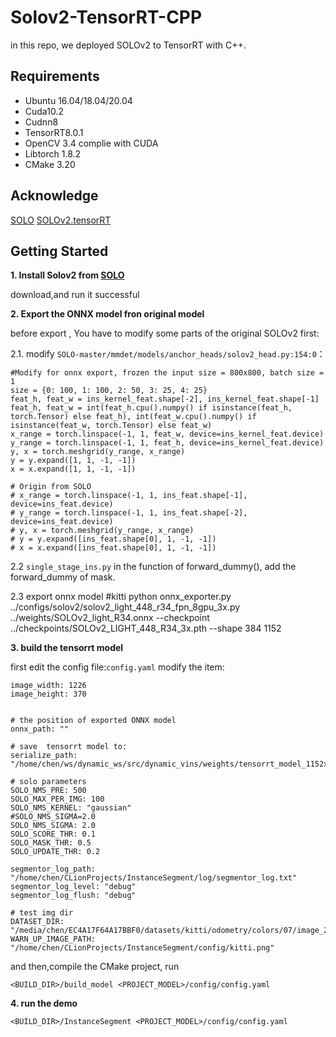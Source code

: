 # Solov2-TensorRT-CPP
in this repo, we  deployed SOLOv2 to TensorRT with C++.

## Requirements
* Ubuntu 16.04/18.04/20.04
* Cuda10.2
* Cudnn8
* TensorRT8.0.1
* OpenCV 3.4 complie with CUDA
* Libtorch 1.8.2
* CMake 3.20

## Acknowledge
[SOLO](https://github.com/wxinlong/solo/)
[SOLOv2.tensorRT](https://github.com/zhangjinsong3/SOLOv2.tensorRT)


## Getting Started

**1. Install Solov2 from [SOLO](https://github.com/wxinlong/solo/)**  


download,and run it successful

**2. Export the ONNX model fron original model**  


before export , You have to modify some parts of the original SOLOv2 first:  

2.1. modify `SOLO-master/mmdet/models/anchor_heads/solov2_head.py:154:0`：
```
#Modify for onnx export, frozen the input size = 800x800, batch size = 1
size = {0: 100, 1: 100, 2: 50, 3: 25, 4: 25}
feat_h, feat_w = ins_kernel_feat.shape[-2], ins_kernel_feat.shape[-1]
feat_h, feat_w = int(feat_h.cpu().numpy() if isinstance(feat_h, torch.Tensor) else feat_h), int(feat_w.cpu().numpy() if isinstance(feat_w, torch.Tensor) else feat_w)
x_range = torch.linspace(-1, 1, feat_w, device=ins_kernel_feat.device)
y_range = torch.linspace(-1, 1, feat_h, device=ins_kernel_feat.device)
y, x = torch.meshgrid(y_range, x_range)
y = y.expand([1, 1, -1, -1])
x = x.expand([1, 1, -1, -1])

# Origin from SOLO
# x_range = torch.linspace(-1, 1, ins_feat.shape[-1], device=ins_feat.device)
# y_range = torch.linspace(-1, 1, ins_feat.shape[-2], device=ins_feat.device)
# y, x = torch.meshgrid(y_range, x_range)
# y = y.expand([ins_feat.shape[0], 1, -1, -1])
# x = x.expand([ins_feat.shape[0], 1, -1, -1])
```

2.2 `single_stage_ins.py`
in the function of forward_dummy(), add the forward_dummy of mask.

2.3 export onnx model
#kitti
python onnx_exporter.py ../configs/solov2/solov2_light_448_r34_fpn_8gpu_3x.py ../weights/SOLOv2_light_R34.onnx --checkpoint ../checkpoints/SOLOv2_LIGHT_448_R34_3x.pth --shape 384 1152



**3. build the tensorrt model**   


first edit the config file:`config.yaml`
modify the item:
```
image_width: 1226
image_height: 370


# the position of exported ONNX model
onnx_path: ""  

# save  tensorrt model to:
serialize_path: "/home/chen/ws/dynamic_ws/src/dynamic_vins/weights/tensorrt_model_1152x384.bin"

# solo parameters
SOLO_NMS_PRE: 500
SOLO_MAX_PER_IMG: 100
SOLO_NMS_KERNEL: "gaussian"
#SOLO_NMS_SIGMA=2.0
SOLO_NMS_SIGMA: 2.0
SOLO_SCORE_THR: 0.1
SOLO_MASK_THR: 0.5
SOLO_UPDATE_THR: 0.2

segmentor_log_path: "/home/chen/CLionProjects/InstanceSegment/log/segmentor_log.txt"
segmentor_log_level: "debug"
segmentor_log_flush: "debug"

# test img dir
DATASET_DIR: "/media/chen/EC4A17F64A17BBF0/datasets/kitti/odometry/colors/07/image_2/"
WARN_UP_IMAGE_PATH: "/home/chen/CLionProjects/InstanceSegment/config/kitti.png"
```
and then,compile the CMake project, run
```
<BUILD_DIR>/build_model <PROJECT_MODEL>/config/config.yaml
```



**4. run the demo**
```
<BUILD_DIR>/InstanceSegment <PROJECT_MODEL>/config/config.yaml
```

